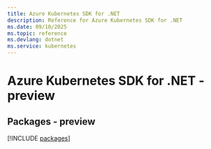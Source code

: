 ```yaml
---
title: Azure Kubernetes SDK for .NET
description: Reference for Azure Kubernetes SDK for .NET
ms.date: 09/10/2025
ms.topic: reference
ms.devlang: dotnet
ms.service: kubernetes
---
```

# Azure Kubernetes SDK for .NET - preview
## Packages - preview
[!INCLUDE [packages](kubernetes-index.md)]